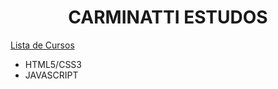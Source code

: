 <h1 align="center" styled="color: yellowgreen;">CARMINATTI ESTUDOS</h1>


[Lista de Cursos](#lista-cursos)

<ul>
    <li>HTML5/CSS3</li>
    <li>JAVASCRIPT</li>
<ul>



